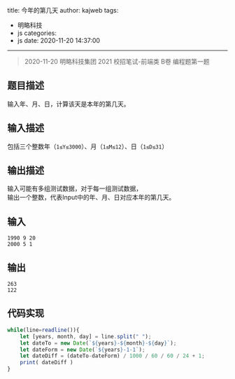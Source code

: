 title: 今年的第几天
author: kajweb
tags:
  - 明略科技
  - js
categories:
  - js
date: 2020-11-20 14:37:00
---
> 2020-11-20 明略科技集团 2021 校招笔试-前端类 B卷 编程题第一题

## 题目描述
输入年、月、日，计算该天是本年的第几天。

## 输入描述
包括三个整数年（`1≤Y≤3000`）、月（`1≤M≤12`）、日（`1≤D≤31`）  

## 输出描述
输入可能有多组测试数据，对于每一组测试数据，  
输出一个整数，代表Input中的年、月、日对应本年的第几天。  

## 输入
```
1990 9 20
2000 5 1
```

## 输出
```
263
122
```

## 代码实现
```js
while(line=readline()){
	let [years, month, day] = line.split(" ");
	let dateTo = new Date(`${years}-${month}-${day}`);
	let dateForm = new Date(`${years}-1-1`);
	let dateDiff = (dateTo-dateForm) / 1000 / 60 / 60 / 24 + 1;
	print( dateDiff )
}
```